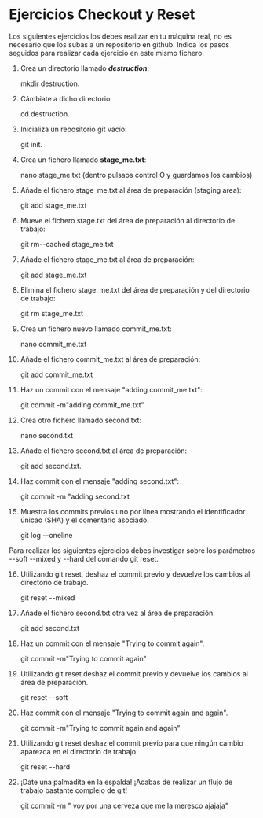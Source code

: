 # Ejercicios Checkout y Reset

Los siguientes ejercicios los debes realizar en tu máquina real, no es necesario que los subas a un repositorio en github. Indica los pasos seguidos para realizar cada ejercicio en este mismo fichero.

1. Crea un directorio llamado _**destruction**_:

    mkdir destruction.

2. Cámbiate a dicho directorio: 

    cd destruction.

3. Inicializa un repositorio git vacío:

    git init.

4. Crea un fichero llamado **stage_me.txt**:

    nano stage_me.txt (dentro pulsaos control O y guardamos los cambios)

5. Añade el fichero stage_me.txt al área de preparación (staging area): 

    git add stage_me.txt

6. Mueve el fichero stage.txt del área de preparación al directorio de trabajo:

    git rm--cached stage_me.txt

7. Añade el fichero stage_me.txt al área de preparación: 

    git add stage_me.txt

8. Elimina el fichero stage_me.txt del área de preparación y del directorio de trabajo: 

    git rm stage_me.txt

9. Crea un fichero nuevo llamado commit_me.txt:

    nano commit_me.txt

10. Añade el fichero commit_me.txt al área de preparación: 

    git add commit_me.txt

11. Haz un commit con el mensaje "adding commit_me.txt": 

    git commit -m"adding commit_me.txt"

12. Crea otro fichero llamado second.txt: 

    nano second.txt 

13. Añade el fichero second.txt al área de preparación: 

    git add second.txt.

14. Haz commit con el mensaje "adding second.txt": 

    git commit -m "adding second.txt

15. Muestra los commits previos uno por línea mostrando el identificador únicao (SHA) y el comentario asociado.

    git log --oneline

Para realizar los siguientes ejercicios debes investigar sobre los parámetros --soft --mixed y --hard del comando git reset.

16. Utilizando git reset, deshaz el commit previo y devuelve los cambios al directorio de trabajo.

    git reset --mixed

17. Añade el fichero second.txt otra vez al área de preparación.
    
    git add second.txt

18. Haz un commit con el mensaje "Trying to commit again".

    git commit -m"Trying to commit again"

19. Utilizando git reset deshaz el commit previo y devuelve los cambios al área de preparación.

    git reset --soft

20. Haz commit con el mensaje "Trying to commit again and again".

    git commit -m"Trying to commit again and again"

21. Utilizando git reset deshaz el commit previo para que ningún cambio aparezca en el directorio de trabajo.

    git reset --hard

22. ¡Date una palmadita en la espalda! ¡Acabas de realizar un flujo de trabajo bastante complejo de git!
    
    git commit -m " voy por una cerveza que me la meresco ajajaja"
